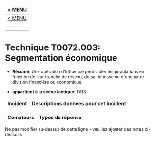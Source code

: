 |[< MENU](../README.md)|
|---|
|[< MENU](../../README.md)|
|---|
# Technique T0072.003: Segmentation économique

* **Résumé**: Une opération d'influence peut cibler les populations en fonction de leur tranche de revenu, de sa richesse ou d'une autre division financière ou économique.

* **appartient à la scène tactique**: TA13


|Incident |Descriptions données pour cet incident |
|-------- |-------------------- |



|Compteurs |Types de réponse |
|-------- |-------------- |


Ne pas modifier au-dessus de cette ligne - veuillez ajouter des notes ci-dessous